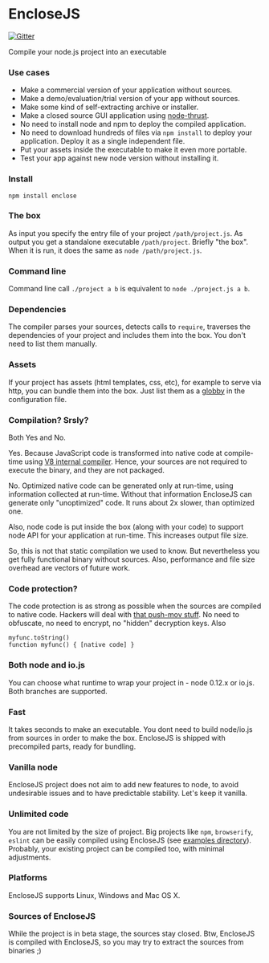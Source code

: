 # EncloseJS

[![Gitter](https://badges.gitter.im/Join%20Chat.svg)](https://gitter.im/igorklopov/enclose?utm_source=badge&utm_medium=badge&utm_campaign=pr-badge&utm_content=badge)

Compile your node.js project into an executable

### Use cases

* Make a commercial version of your application without sources.
* Make a demo/evaluation/trial version of your app without sources.
* Make some kind of self-extracting archive or installer.
* Make a closed source GUI application using [node-thrust](https://github.com/breach/node-thrust).
* No need to install node and npm to deploy the compiled application.
* No need to download hundreds of files via `npm install` to deploy
your application. Deploy it as a single independent file.
* Put your assets inside the executable to make it even more portable.
* Test your app against new node version without installing it.

### Install

```
npm install enclose
```

### The box

As input you specify the entry file of your project `/path/project.js`.
As output you get a standalone executable `/path/project`. Briefly
"the box". When it is run, it does the same as `node /path/project.js`.

### Command line

Command line call `./project a b` is equivalent to `node ./project.js a b`.

### Dependencies

The compiler parses your sources, detects calls to `require`, traverses
the dependencies of your project and includes them into the box. You
don't need to list them manually.

### Assets

If your project has assets (html templates, css, etc), for example to
serve via http, you can bundle them into the box. Just list them as a
[globby](https://github.com/sindresorhus/globby) in the configuration
file.

### Compilation? Srsly?

Both Yes and No.

Yes. Because JavaScript code is transformed into native code at
compile-time using
[V8 internal compiler](https://github.com/v8/v8-git-mirror/blob/master/src/compiler.cc).
Hence, your sources are not required to execute the binary, and they
are not packaged.

No. Optimized native code can be generated only at run-time, using
information collected at run-time. Without that information EncloseJS
can generate only "unoptimized" code. It runs about 2x slower, than
optimized one.

Also, node code is put inside the box (along with your code) to support
node API for your application at run-time. This increases output file
size.

So, this is not that static compilation we used to know. But nevertheless
you get fully functional binary without sources. Also, performance and
file size overhead are vectors of future work.

### Code protection?

The code protection is as strong as possible when the sources are
compiled to native code. Hackers will deal with
[that push-mov stuff](https://github.com/v8/v8-git-mirror/blob/master/src/x87/full-codegen-x87.cc#L1110).
No need to obfuscate, no need to encrypt, no "hidden" decryption keys.
Also

```
myfunc.toString()
function myfunc() { [native code] }
```

### Both node and io.js

You can choose what runtime to wrap your project in - node 0.12.x or
io.js. Both branches are supported.

### Fast

It takes seconds to make an executable. You dont need to build
node/io.js from sources in order to make the box. EncloseJS is
shipped with precompiled parts, ready for bundling.

### Vanilla node

EncloseJS project does not aim to add new features to node, to avoid
undesirable issues and to have predictable stability. Let's keep it
vanilla.

### Unlimited code

You are not limited by the size of project. Big projects like `npm`,
`browserify`, `eslint` can be easily compiled using EncloseJS (see
[examples directory](https://github.com/igorklopov/enclose/tree/master/examples/42-npm)).
Probably, your existing project can be compiled too, with minimal
adjustments.

### Platforms

EncloseJS supports Linux, Windows and Mac OS X.

### Sources of EncloseJS

While the project is in beta stage, the sources stay closed. Btw,
EncloseJS is compiled with EncloseJS, so you may try to extract
the sources from binaries ;)

